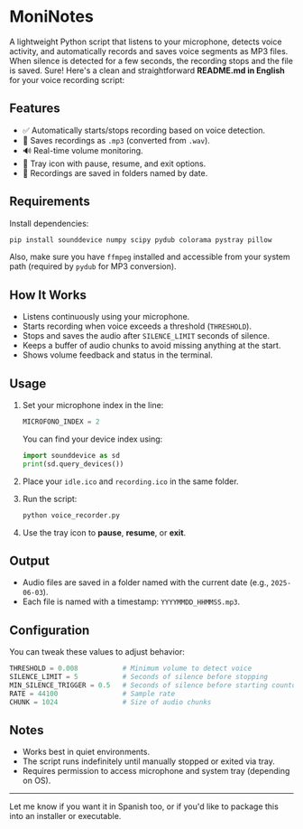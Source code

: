 # MoniNotes
A lightweight Python script that listens to your microphone, detects voice activity, and automatically records and saves voice segments as MP3 files. When silence is detected for a few seconds, the recording stops and the file is saved.
Sure! Here's a clean and straightforward **README.md in English** for your voice recording script:

## Features

* ✅ Automatically starts/stops recording based on voice detection.
* 💾 Saves recordings as `.mp3` (converted from `.wav`).
* 🔊 Real-time volume monitoring.
* 🛑 Tray icon with pause, resume, and exit options.
* 📁 Recordings are saved in folders named by date.

## Requirements

Install dependencies:

```bash
pip install sounddevice numpy scipy pydub colorama pystray pillow
```

Also, make sure you have `ffmpeg` installed and accessible from your system path (required by `pydub` for MP3 conversion).

## How It Works

* Listens continuously using your microphone.
* Starts recording when voice exceeds a threshold (`THRESHOLD`).
* Stops and saves the audio after `SILENCE_LIMIT` seconds of silence.
* Keeps a buffer of audio chunks to avoid missing anything at the start.
* Shows volume feedback and status in the terminal.

## Usage

1. Set your microphone index in the line:

   ```python
   MICROFONO_INDEX = 2
   ```

   You can find your device index using:

   ```python
   import sounddevice as sd
   print(sd.query_devices())
   ```

2. Place your `idle.ico` and `recording.ico` in the same folder.

3. Run the script:

   ```bash
   python voice_recorder.py
   ```

4. Use the tray icon to **pause**, **resume**, or **exit**.

## Output

* Audio files are saved in a folder named with the current date (e.g., `2025-06-03`).
* Each file is named with a timestamp: `YYYYMMDD_HHMMSS.mp3`.

## Configuration

You can tweak these values to adjust behavior:

```python
THRESHOLD = 0.008           # Minimum volume to detect voice
SILENCE_LIMIT = 5           # Seconds of silence before stopping
MIN_SILENCE_TRIGGER = 0.5   # Seconds of silence before starting countdown
RATE = 44100                # Sample rate
CHUNK = 1024                # Size of audio chunks
```

## Notes

* Works best in quiet environments.
* The script runs indefinitely until manually stopped or exited via tray.
* Requires permission to access microphone and system tray (depending on OS).

---

Let me know if you want it in Spanish too, or if you'd like to package this into an installer or executable.

